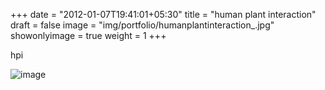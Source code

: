 +++
date = "2012-01-07T19:41:01+05:30"
title = "human plant interaction"
draft = false
image = "img/portfolio/humanplantinteraction_.jpg"
showonlyimage = true
weight = 1
+++

hpi

![image](/img/portfolio/humanplantinteraction_.jpg)
